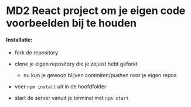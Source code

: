 # MD2 React project om je eigen code voorbeelden bij te houden

#### Installatie:

* fork de repository

* clone je eigen repository die je zojuist hebt geforkt

    * nu kun je gewoon blijven commiten/pushen naar je eigen repos

* voer `npm install` uit in de hoofdfolder

* start de server vanuit je terminal met `npm start`